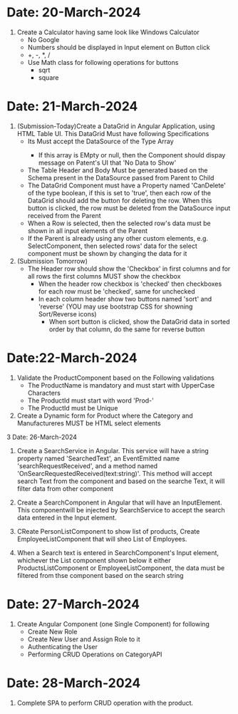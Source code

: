 # Date: 20-March-2024
1. Create a Calculator having same look like Windows Calculator
    - No Google
    - Numbers should be displayed in Input element on Button click
    -   +, -, *, /
    - Use Math class for following operations   for buttons
        - sqrt
        - square
    
# Date: 21-March-2024

1. (Submission-Today)Create a DataGrid in Angular Application, using HTML Table UI. This DataGrid Must have following Specifications
    - Its Must accept the DataSource of the Type Array<any>
        - If this array is EMpty or null, then the Component should dispay message on Patent's UI that 'No Data to Show'
    - The Table Header and Body Must be generated based on the Schema present in the DataSource passed from Parent to Child
    - The DataGrid Component must have a Property named 'CanDelete' of the type boolean, if this is set to 'true', then each row of the DataGrid should add the button for deleting the row. When this button is clicked, the row must be deleted from the DataSource input received from the Parent
    - When a Row is selected, then the selected row's data must be shown in all input elements of the Parent  
    - If the Parent is already using any other custom elements, e.g. SelectComponent, then selected rows' data for the select component must be shown by changing the data for it
2. (Submission Tomorrow)
    - The Header row should show the 'Checkbox' in first columns and for all rows the first columns MUST show the checkbox
        - When the header row checkbox is 'checked' then checkboxes for each row must be 'checked', same for unchecked
        - In each column header show two buttons named 'sort' and 'reverse' (YOU may use bootstrap CSS for showning Sort/Reverse icons)
            - When sort button is clicked, show the DataGrid data in sorted order by that column, do the same for reverse button

# Date:22-March-2024

1. Validate the ProductComponent based on the Following validations
    - The ProductName is mandatory and must start with UpperCase Characters
    - The ProductId must start with word 'Prod-'
    - The ProductId must be Unique
2. Create a Dynamic form for Product where the Category and Manufactureres MUST be HTML select elements  


3 Date: 26-March-2024

1. Create a SearchService in Angular. This service will have a string property named 'SearchedText', an EventEmitted name 'searchRequestReceived', and a method named 'OnSearcRequestedReceived(text:string)'. This method will accept search Text from the component and based on the searche Text, it will filter data from other component

2. Create a SearchComponent in Angular that will have an InputElement. This componentwill be injected by SearchService to accept the search data entered in the Input element.

3. CReate PersonListComponent to show list of products, Create EmployeeListComponent that will sheo List of Employees. 

4. When a Search text is entered in SearchComponent's Input element, whichever the List component shown below it either ProductsListComponent or EmployeeListComponent, the data must be filtered from thse component based on the search string


# Date: 27-March-2024
1. Create Angular Component (one Single Component) for following
    - Create New Role
    - Create New User and Assign Role to it
    - Authenticating the User
    - Performing CRUD Operations on CategoryAPI
# Date: 28-March-2024
1. Complete SPA to perform CRUD operation with the product. 